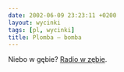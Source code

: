 ```yaml
---
date: 2002-06-09 23:23:11 +0200
layout: wycinki
tags: [pl, wycinki]
title: Plomba – bomba
---
```


Niebo w gębie? [Radio w zębie](http://groups.google.com/groups?selm=a28s4s%246m%241%40news.tpi.pl 'post z pl.rec.humor.najlepsze').
